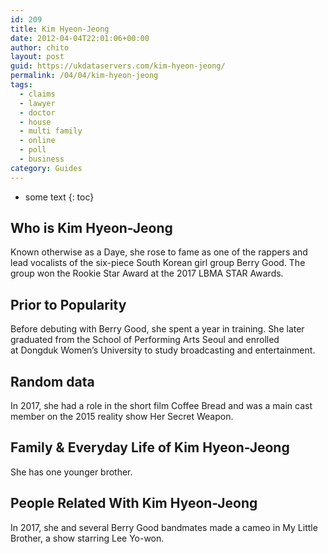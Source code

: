 ```yaml
---
id: 209
title: Kim Hyeon-Jeong
date: 2012-04-04T22:01:06+00:00
author: chito
layout: post
guid: https://ukdataservers.com/kim-hyeon-jeong/
permalink: /04/04/kim-hyeon-jeong
tags:
  - claims
  - lawyer
  - doctor
  - house
  - multi family
  - online
  - poll
  - business
category: Guides
---
```


* some text
{: toc}


## Who is  Kim Hyeon-Jeong
                  
                  
                  
Known otherwise as a Daye, she rose to fame as one of the rappers and lead vocalists of the six-piece South Korean girl group Berry Good. The group won the Rookie Star Award at the 2017 LBMA STAR Awards. 
                  
                
                
                
## Prior to Popularity 
                  
                  
                  
Before debuting with Berry Good, she spent a year in training. She later graduated from the School of Performing Arts Seoul and enrolled at Dongduk Women&#8217;s University to study broadcasting and entertainment. 
                  
                
                
                
## Random data 
                  
                  
                  
In 2017, she had a role in the short film Coffee Bread and was a main cast member on the 2015 reality show Her Secret Weapon. 
                  
                
                
                
## Family & Everyday Life of Kim Hyeon-Jeong
                  
                  
                  
She has one younger brother. 
                  
                
                
                
## People Related With  Kim Hyeon-Jeong
                  
                  
                  
In 2017, she and several Berry Good bandmates made a cameo in My Little Brother, a show starring Lee Yo-won. 
                  
                
              
            
          
          
          
    
    
  

